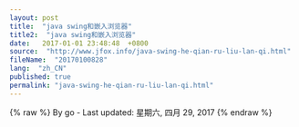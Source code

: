 ```yaml
---
layout: post
title:  "java swing和嵌入浏览器"
title2:  "java swing和嵌入浏览器"
date:   2017-01-01 23:48:48  +0800
source:  "http://www.jfox.info/java-swing-he-qian-ru-liu-lan-qi.html"
fileName:  "20170100828"
lang:  "zh_CN"
published: true
permalink: "java-swing-he-qian-ru-liu-lan-qi.html"
---
```

{% raw %}
By go - Last updated: 星期六, 四月 29, 2017
{% endraw %}
